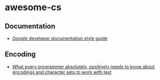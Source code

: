 # awesome-cs

## Documentation

* [Google developer documentation style guide](https://developers.google.com/style)

## Encoding

* [What every programmer absolutely, positively needs to know about encodings and character sets to work with text](https://kunststube.net/encoding/)

